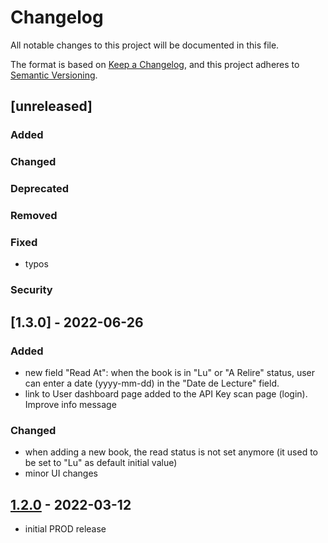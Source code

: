 # Changelog

All notable changes to this project will be documented in this file.

The format is based on [Keep a Changelog],
and this project adheres to [Semantic Versioning].

## [unreleased] 

### Added

### Changed

### Deprecated

### Removed

### Fixed
- typos
  
### Security


## [1.3.0] - 2022-06-26

### Added
- new field "Read At": when the book is in "Lu" or "A Relire" status, user can enter a date (yyyy-mm-dd) in the "Date de Lecture" field.
- link to User dashboard page added to the API Key scan page (login). Improve info message

### Changed
- when adding a new book, the read status is not set anymore (it used to be set to "Lu" as default initial value)
- minor UI changes


## [1.2.0] - 2022-03-12
- initial PROD release

<!-- Links -->
[keep a changelog]: https://keepachangelog.com/en/1.0.0/
[semantic versioning]: https://semver.org/spec/v2.0.0.html

<!-- Versions -->
[1.2.0]: https://github.com/raoul2000/app-my-books/releases/tag/1.2.0
